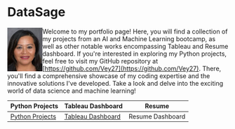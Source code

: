 # DataSage
<div style="position: relative;">
  <img src="./assets/vey5.JPG" alt="Vey Damneun" width="80" height="100" align="left">
</div

Welcome to my portfolio page! Here, you will find a collection of my projects from an AI and Machine Learning bootcamp, as well as other notable works encompassing Tableau and Resume dashboard. If you're interested in exploring my Python projects, feel free to visit my GitHub repository at [https://github.com/Vey27](https://github.com/Vey27). There, you'll find a comprehensive showcase of my coding expertise and the innovative solutions I've developed. Take a look and delve into the exciting world of data science and machine learning!

| Python Projects | Tableau Dashboard | Resume |
|-----------------|------------------|---|
| [Python Projects](https://www.datascienceportfol.io/Vey) | [Tableau Dashboard](https://public.tableau.com/app/profile/vey.damneun5377) | Resume Dashboard |


